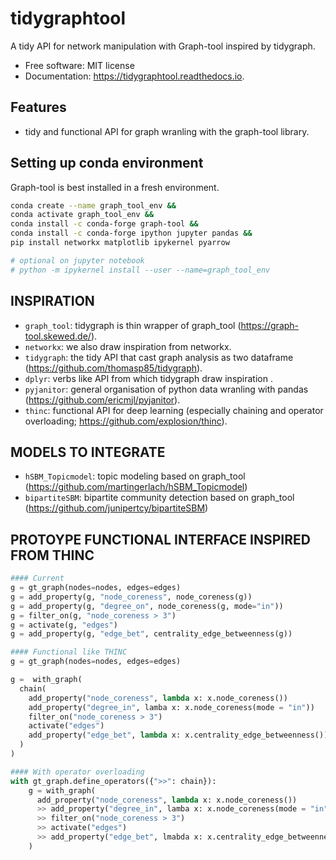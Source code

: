 
# tidygraphtool

A tidy API for network manipulation with Graph-tool inspired by tidygraph.


* Free software: MIT license
* Documentation: https://tidygraphtool.readthedocs.io.


## Features

  - tidy and functional API for graph wranling with the graph-tool library.

## Setting up conda environment

Graph-tool is best installed in a fresh environment. 

```bash
conda create --name graph_tool_env &&
conda activate graph_tool_env &&
conda install -c conda-forge graph-tool &&
conda install -c conda-forge ipython jupyter pandas &&
pip install networkx matplotlib ipykernel pyarrow 

# optional on jupyter notebook
# python -m ipykernel install --user --name=graph_tool_env
```

## INSPIRATION
 - `graph_tool`: tidygraph is thin wrapper of graph_tool (https://graph-tool.skewed.de/).
 - `networkx`: we also draw inspiration from networkx.
 - `tidygraph`: the tidy API that cast graph analysis as two dataframe (https://github.com/thomasp85/tidygraph).
 - `dplyr`: verbs like API from which tidygraph draw inspiration .
 - `pyjanitor`: general organisation of python data wranling with pandas (https://github.com/ericmjl/pyjanitor).
 - `thinc`: functional API for deep learning (especially chaining and operator overloading; https://github.com/explosion/thinc).

## MODELS TO INTEGRATE
 - `hSBM_Topicmodel`: topic modeling based on graph_tool (https://github.com/martingerlach/hSBM_Topicmodel)
 - `bipartiteSBM`: bipartite community detection based on graph_tool (https://github.com/junipertcy/bipartiteSBM)



## PROTOYPE FUNCTIONAL INTERFACE INSPIRED FROM THINC

```Python
#### Current
g = gt_graph(nodes=nodes, edges=edges)
g = add_property(g, "node_coreness", node_coreness(g))
g = add_property(g, "degree_on", node_coreness(g, mode="in"))
g = filter_on(g, "node_coreness > 3")
g = activate(g, "edges")
g = add_property(g, "edge_bet", centrality_edge_betweenness(g))
```


```Python
#### Functional like THINC
g = gt_graph(nodes=nodes, edges=edges)

g =  with_graph(
  chain(
    add_property("node_coreness", lambda x: x.node_coreness())
    add_property("degree_in", lamba x: x.node_coreness(mode = "in"))
    filter_on("node_coreness > 3")
    activate("edges")
    add_property("edge_bet", lambda x: x.centrality_edge_betweenness())
  )
)
```


```Python
#### With operator overloading
with gt_graph.define_operators({">>": chain}):
    g = with_graph(
      add_property("node_coreness", lambda x: x.node_coreness()) 
      >> add_property("degree_in", lamba x: x.node_coreness(mode = "in"))
      >> filter_on("node_coreness > 3")
      >> activate("edges")
      >> add_property("edge_bet", lmabda x: x.centrality_edge_betweenness())
    )
```